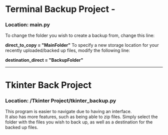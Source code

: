 # Terminal Backup Project - 
### Location: main.py

To change the folder you wish to create a backup from, change this line: 

 **direct_to_copy = "MainFolder"**
To specify a new storage location for your recently uploaded/backed up files, modify the following line:

 **destination_direct = "BackupFolder"**

----

# Tkinter Back Project
### Location: /Tkinter Project/tkinter_backup.py

This program is easier to navigate due to having an interface.\
It also has more features, such as being able to zip files.
Simply select the folder with the files you wish to back up, as well as a destination for the backed up files.

